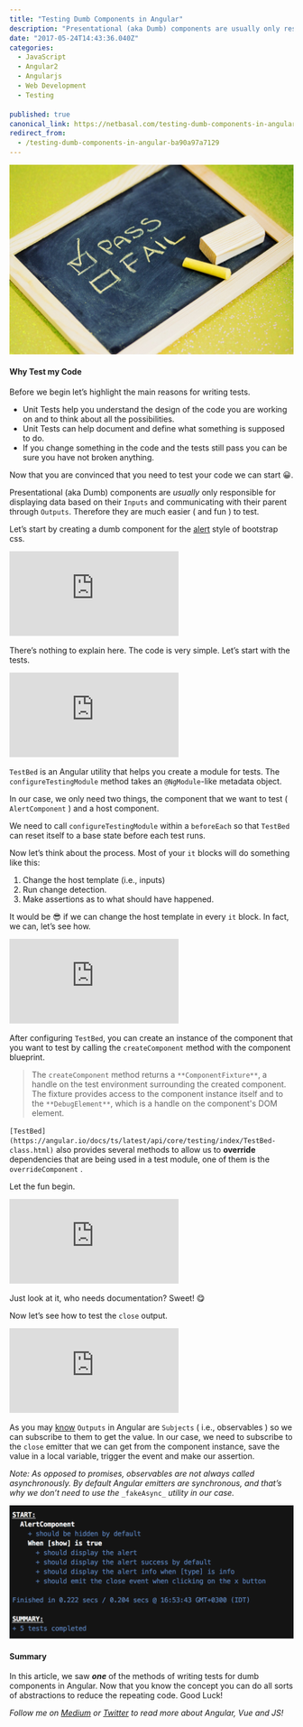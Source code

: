 ```yaml
---
title: "Testing Dumb Components in Angular"
description: "Presentational (aka Dumb) components are usually only responsible for displaying data based on their Inputs and communicating with their parent through Outputs. Therefore they are much easier ( and…"
date: "2017-05-24T14:43:36.040Z"
categories: 
  - JavaScript
  - Angular2
  - Angularjs
  - Web Development
  - Testing

published: true
canonical_link: https://netbasal.com/testing-dumb-components-in-angular-ba90a97a7129
redirect_from:
  - /testing-dumb-components-in-angular-ba90a97a7129
---
```


![](./asset-1.jpeg)

#### Why Test my Code

Before we begin let’s highlight the main reasons for writing tests.

-   Unit Tests help you understand the design of the code you are working on and to think about all the possibilities.
-   Unit Tests can help document and define what something is supposed to do.
-   If you change something in the code and the tests still pass you can be sure you have not broken anything.

Now that you are convinced that you need to test your code we can start 😀.

Presentational (aka Dumb) components are _usually_ only responsible for displaying data based on their `Inputs` and communicating with their parent through `Outputs`. Therefore they are much easier ( and fun ) to test.

Let’s start by creating a dumb component for the [alert](http://getbootstrap.com/components/#alerts) style of bootstrap css.

<Embed src="https://gist.github.com/NetanelBasal/5a197db1a55b4f0021ad67a668b73d4d.js" aspectRatio={0.357} caption="" />

There’s nothing to explain here. The code is very simple. Let’s start with the tests.

<Embed src="https://gist.github.com/NetanelBasal/3732a65a0dd64ae33c78018babcdc2d7.js" aspectRatio={0.357} caption="" />

`TestBed` is an Angular utility that helps you create a module for tests. The `configureTestingModule` method takes an `@NgModule`\-like metadata object.

In our case, we only need two things, the component that we want to test ( `AlertComponent` ) and a host component.

We need to call `configureTestingModule` within a `beforeEach` so that `TestBed` can reset itself to a base state before each test runs.

Now let’s think about the process. Most of your `it` blocks will do something like this:

1.  Change the host template (i.e., inputs)
2.  Run change detection.
3.  Make assertions as to what should have happened.

It would be 😎 if we can change the host template in every `it` block. In fact, we can, let’s see how.

<Embed src="https://gist.github.com/NetanelBasal/24c4458cb77a52c76ecb37ae1d4504a4.js" aspectRatio={0.357} caption="" />

After configuring `TestBed`, you can create an instance of the component that you want to test by calling the `createComponent` method with the component blueprint.

> The `createComponent` method returns a `**ComponentFixture**`, a handle on the test environment surrounding the created component. The fixture provides access to the component instance itself and to the `**DebugElement**`, which is a handle on the component's DOM element.

`[TestBed](https://angular.io/docs/ts/latest/api/core/testing/index/TestBed-class.html)` also provides several methods to allow us to **override** dependencies that are being used in a test module, one of them is the `overrideComponent` .

Let the fun begin.

<Embed src="https://gist.github.com/NetanelBasal/6b0e72c72d551837d92c7645eaa2597d.js" aspectRatio={0.357} caption="" />

Just look at it, who needs documentation? Sweet! 😋

Now let’s see how to test the `close` output.

<Embed src="https://gist.github.com/NetanelBasal/d2ef0f437bd247290ea7a844369b2850.js" aspectRatio={0.357} caption="" />

As you may [know](https://netbasal.com/event-emitters-in-angular-13e84ee8d28c#.twxldy2y7) `Outputs` in Angular are `Subjects` ( i.e., observables ) so we can subscribe to them to get the value. In our case, we need to subscribe to the `close` emitter that we can get from the component instance, save the value in a local variable, trigger the event and make our assertion.

_Note: As opposed to promises, observables are not always called asynchronously. By default Angular emitters are synchronous, and that’s why we don’t need to use the_ `_fakeAsync_` _utility in our case._

![](./asset-2.png)

#### Summary

In this article, we saw **_one_** of the methods of writing tests for dumb components in Angular. Now that you know the concept you can do all sorts of abstractions to reduce the repeating code. Good Luck!

_Follow me on_ [_Medium_](https://medium.com/@NetanelBasal/) _or_ [_Twitter_](https://twitter.com/NetanelBasal) _to read more about Angular, Vue and JS!_
